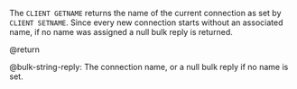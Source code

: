 The `CLIENT GETNAME` returns the name of the current connection as set by `CLIENT SETNAME`. Since every new connection starts without an associated name, if no name was assigned a null bulk reply is returned.

@return

@bulk-string-reply: The connection name, or a null bulk reply if no name is set.
